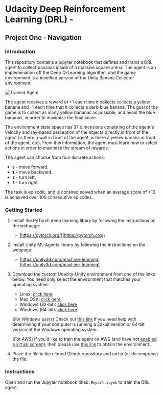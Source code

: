 [//]: # (Image References)

[image1]: https://user-images.githubusercontent.com/10624937/42135619-d90f2f28-7d12-11e8-8823-82b970a54d7e.gif "Trained Agent"

# Udacity Deep Reinforcement Learning (DRL) - 
##  Project One - Navigation

### Introduction

This repository contains a jupyter notebook that defines and trains a DRL agent to collect bananas inside of a massive square arena. The agent is an implemenation off the Deep Q-Learning algorithm, and the game environment is a modified version of the Unity Banana Collector environment.

![Trained Agent][image1]

The agent receives a reward of +1 each time it collects collects a yellow banana and -1 each time that it collects a dark-blue banana.  The goal of the game is to collect as many yellow bananas as possible, and avoid the blue bananas, in order to maximize the final score.

The environment state space has 37 dimensions consisting of the agent's velocity and ray-based perception of the objects directly in front of the agent (is there a wall in front of the agent, is there a yellow banana in front of the agent, etc). From this information, the agent must learn how to select actions in order to maximize the stream of rewards. 

The agent can choose from four discrete actions:
- **`0`** - move forward.
- **`1`** - move backward.
- **`2`** - turn left.
- **`3`** - turn right.

The task is episodic, and is consired solved when an average score of +13 is achieved over 100 consecutive episodes.

### Getting Started

1. Install the PyTorch deep learning libary by following the instructions on the webpage:
    - [https://pytorch.org/](https://pytorch.org/)

2. Install Unity ML-Agents library by following the instructions on the webpage:
    - [https://unity3d.com/machine-learning](https://unity3d.com/machine-learning)

3. Download the custom Udacity-Unity environment from one of the links below.  You need only select the environment that matches your operating system:
    - Linux: [click here](https://s3-us-west-1.amazonaws.com/udacity-drlnd/P1/Banana/Banana_Linux.zip)
    - Mac OSX: [click here](https://s3-us-west-1.amazonaws.com/udacity-drlnd/P1/Banana/Banana.app.zip)
    - Windows (32-bit): [click here](https://s3-us-west-1.amazonaws.com/udacity-drlnd/P1/Banana/Banana_Windows_x86.zip)
    - Windows (64-bit): [click here](https://s3-us-west-1.amazonaws.com/udacity-drlnd/P1/Banana/Banana_Windows_x86_64.zip)
    
    (_For Windows users_) Check out [this link](https://support.microsoft.com/en-us/help/827218/how-to-determine-whether-a-computer-is-running-a-32-bit-version-or-64) if you need help with determining if your computer is running a 32-bit version or 64-bit version of the Windows operating system.

    (_For AWS_) If you'd like to train the agent on AWS (and have not [enabled a virtual screen](https://github.com/Unity-Technologies/ml-agents/blob/master/docs/Training-on-Amazon-Web-Service.md)), then please use [this link](https://s3-us-west-1.amazonaws.com/udacity-drlnd/P1/Banana/Banana_Linux_NoVis.zip) to obtain the environment.

4. Place the file in the cloned Github repository and unzip (or decompress) the file. 

### Instructions

Open and run the Jupyter notebook titled: `Report.ipynb` to train the DRL agent. 


